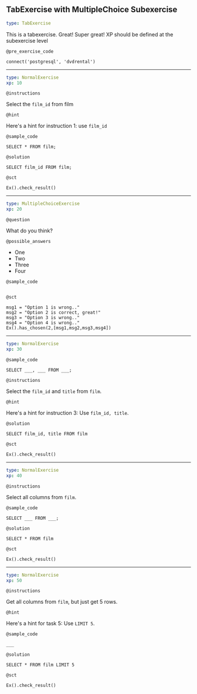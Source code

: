 ## TabExercise with MultipleChoice Subexercise

```yaml
type: TabExercise
```

This is a tabexercise. Great! Super great!
XP should be defined at the subexercise level

`@pre_exercise_code`

```{r}
connect('postgresql', 'dvdrental')
```

***



```yaml
type: NormalExercise
xp: 10
```
`@instructions`

Select the `film_id` from film

`@hint`

Here's a hint for instruction 1: use `film_id`

`@sample_code`

```{sql}
SELECT * FROM film;
```

`@solution`

```{sql}
SELECT film_id FROM film;
```

`@sct`

```{python}
Ex().check_result()
```

***



```yaml
type: MultipleChoiceExercise
xp: 20
```
`@question`

What do you think?

`@possible_answers`

- One
- Two
- Three
- Four

`@sample_code`

```{sql}
```

`@sct`

```{python}
msg1 = "Option 1 is wrong.."
msg2 = "Option 2 is correct, great!"
msg3 = "Option 3 is wrong.."
msg4 = "Option 4 is wrong.."
Ex().has_chosen(2,[msg1,msg2,msg3,msg4])
```

***



```yaml
type: NormalExercise
xp: 30
```
`@sample_code`

```{sql}
SELECT ___, ___ FROM ___;
```

`@instructions`

Select the `film_id` and `title` from `film`.

`@hint`

Here's a hint for instruction 3: Use `film_id, title`.

`@solution`

```{sql}
SELECT film_id, title FROM film
```

`@sct`

```{python}
Ex().check_result()
```

***



```yaml
type: NormalExercise
xp: 40
```
`@instructions`

Select all columns from `film`.

`@sample_code`

```{sql}
SELECT ___ FROM ___;
```

`@solution`

```{sql}
SELECT * FROM film
```

`@sct`

```{python}
Ex().check_result()
```

***



```yaml
type: NormalExercise
xp: 50
```
`@instructions`

Get all columns from `film`, but just get 5 rows.

`@hint`

Here's a hint for task 5: Use `LIMIT 5`.

`@sample_code`

```{sql}
___
```

`@solution`

```{sql}
SELECT * FROM film LIMIT 5
```

`@sct`

```{python}
Ex().check_result()
```
